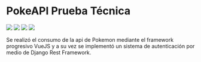 # PokeAPI Prueba Técnica
![](https://img.shields.io/badge/CodeBackend-Python-informational?style=flat&logo=python&color=4b8bbe)
![](https://img.shields.io/badge/Framework-Django_REST-informational?style=flat&logo=django&color=ff1709)
![](https://img.shields.io/badge/CodeFrontEnd-JavaScript-informational?style=flat&logo=javascript&color=%23F7DF1E)
![](https://img.shields.io/badge/Framework-VueJS-informational?style=flat&logo=vuedotjs&color=%234FC08D)

Se realizó el consumo de la api de Pokemon mediante el framework progresivo VueJS y a su vez se implementó un sistema de autenticación por medio de Django Rest Framework.
